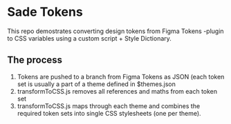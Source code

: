 # Sade Tokens

This repo demostrates converting design tokens from Figma Tokens -plugin to CSS variables using a custom script + Style Dictionary.

## The process

1. Tokens are pushed to a branch from Figma Tokens as JSON (each token set is usually a part of a theme defined in $themes.json
2. transformToCSS.js removes all references and maths from each token set
3. transformToCSS.js maps through each theme and combines the required token sets into single CSS stylesheets (one per theme).

